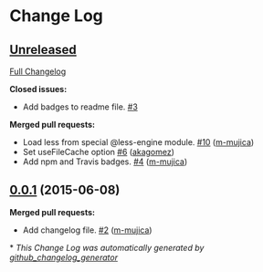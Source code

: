 # Change Log

## [Unreleased](https://github.com/stealjs/steal-less/tree/HEAD)

[Full Changelog](https://github.com/stealjs/steal-less/compare/0.0.1...HEAD)

**Closed issues:**

- Add badges to readme file. [\#3](https://github.com/stealjs/steal-less/issues/3)

**Merged pull requests:**

- Load less from special @less-engine module. [\#10](https://github.com/stealjs/steal-less/pull/10) ([m-mujica](https://github.com/m-mujica))
- Set useFileCache option [\#6](https://github.com/stealjs/steal-less/pull/6) ([akagomez](https://github.com/akagomez))
- Add npm and Travis badges. [\#4](https://github.com/stealjs/steal-less/pull/4) ([m-mujica](https://github.com/m-mujica))

## [0.0.1](https://github.com/stealjs/steal-less/tree/0.0.1) (2015-06-08)
**Merged pull requests:**

- Add changelog file. [\#2](https://github.com/stealjs/steal-less/pull/2) ([m-mujica](https://github.com/m-mujica))



\* *This Change Log was automatically generated by [github_changelog_generator](https://github.com/skywinder/Github-Changelog-Generator)*